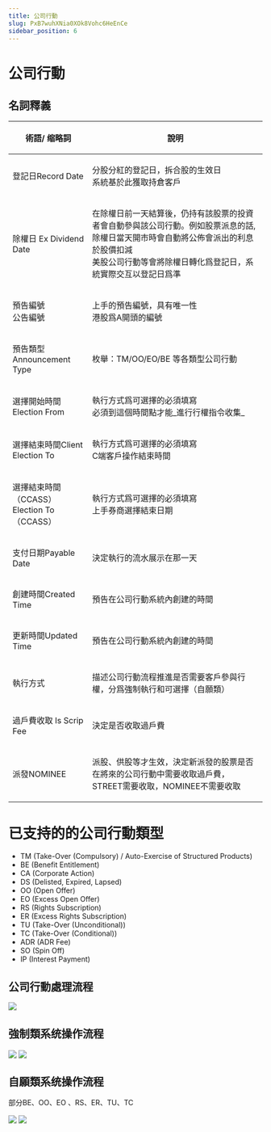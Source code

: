 ```yaml
---
title: 公司行動
slug: PxB7wuhXNia0XOk8Vohc6HeEnCe
sidebar_position: 6
---
```



# 公司行動

## 名詞釋義

<table header_column="1" header_row="1">
<colgroup>
<col width="203"/>
<col width="719"/>
</colgroup>
<thead>
<tr><th><p><strong>術語/ 缩略詞</strong></p></th><th><p><strong>說明</strong></p></th></tr>
</thead>
<tbody>
<tr><td><p>登記日Record Date</p></td><td><p>分股分紅的登記日，拆合股的生效日<br/>系統基於此獲取持倉客戶</p></td></tr>
<tr><td><p>除權日 Ex Dividend Date</p></td><td><p>在除權日前一天結算後，仍持有該股票的投資者會自動參與該公司行動。例如股票派息的話, 除權日當天開市時會自動將公佈會派出的利息於股價扣減<br/>美股公司行動等會將除權日轉化爲登記日，系統實際交互以登記日爲準</p></td></tr>
<tr><td><p>預告編號<br/>公告編號</p></td><td><p>上手的預告編號，具有唯一性<br/>港股爲A開頭的編號</p></td></tr>
<tr><td><p>預告類型Announcement Type</p></td><td><p>枚舉：TM/OO/EO/BE 等各類型公司行動</p></td></tr>
<tr><td><p>選擇開始時間Election From</p></td><td><p>執行方式爲可選擇的必須填寫<br/>必須到這個時間點才能_進行行權指令收集_</p></td></tr>
<tr><td><p>選擇結束時間Client Election To</p></td><td><p>執行方式爲可選擇的必須填寫<br/>C端客戶操作結束時間</p></td></tr>
<tr><td><p>選擇結束時間（CCASS）Election To（CCASS）</p></td><td><p>執行方式爲可選擇的必須填寫<br/>上手券商選擇結束日期</p></td></tr>
<tr><td><p>支付日期Payable Date</p></td><td><p>決定執行的流水展示在那一天</p></td></tr>
<tr><td><p>創建時間Created Time</p></td><td><p>預告在公司行動系統內創建的時間</p></td></tr>
<tr><td><p>更新時間Updated Time</p></td><td><p>預告在公司行動系統內創建的時間</p></td></tr>
<tr><td><p>執行方式</p></td><td><p>描述公司行動流程推進是否需要客戶參與行權，分爲強制執行和可選擇（自願類）</p></td></tr>
<tr><td><p>過戶費收取 Is Scrip Fee</p></td><td><p>決定是否收取過戶費</p></td></tr>
<tr><td><p>派發NOMINEE</p></td><td><p>派股、供股等才生效，決定新派發的股票是否在將來的公司行動中需要收取過戶費，STREET需要收取，NOMINEE不需要收取</p></td></tr>
</tbody>
</table>

# **已支持的的公司行動類型**

- TM (Take-Over (Compulsory) / Auto-Exercise of Structured Products)
- BE (Benefit Entitlement)
- CA (Corporate Action)
- DS (Delisted, Expired, Lapsed)
- OO (Open Offer)
- EO (Excess Open Offer)
- RS (Rights Subscription)
- ER (Excess Rights Subscription)
- TU (Take-Over (Unconditional))
- TC (Take-Over (Conditional))
- ADR (ADR Fee)
- SO (Spin Off)
- IP (Interest Payment)
    
## **公司行動處理流程**

<img src="/assets/Ibsxbbh4AobkkLxH8GZcQErwnzd.png" src-width="3878" src-height="2806" align="center"/>

## 強制類**系统操作流程**

<img src="/assets/QQRKbnZGGo0fhwxCdsXcL4etn5e.png" src-width="3024" src-height="1620" align="center"/>

<img src="/assets/RSEQbp0w6oOQRwxuG0rcQMstnVg.png" src-width="3594" src-height="1442" align="center"/>

## **自願類系统操作流程**

部分BE、OO、EO 、RS、ER、TU、TC

<img src="/assets/DbAlbxrhnoWMcaxo0uXcJemcnDe.png" src-width="3018" src-height="1618" align="center"/>

<img src="/assets/ZUG0btr2ooW5TWxmLhLcL1oln5c.png" src-width="3454" src-height="1584" align="center"/>

